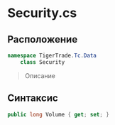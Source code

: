 
# Security.cs
## Расположение
```csharp
namespace TigerTrade.Tc.Data  
    class Security
```

> Описание

## Синтаксис
```csharp
public long Volume { get; set; }
```
